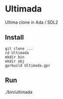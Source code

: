 # Ultimada
Ultima clone in Ada / SDL2

## Install

```
git clone ...
cd Ultimada
mkdir bin
mkdir obj
gprbuild Ultimada.gpr
```

## Run
./bin/ultimada
